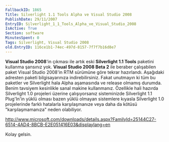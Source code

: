 ```yaml
---
FallbackID: 1865
Title: Silverlight 1.1 Tools Alpha ve Visual Studio 2008
PublishDate: 29/11/2007
EntryID: Silverlight_1_1_Tools_Alpha_ve_Visual_Studio_2008
IsActive: True
Section: software
MinutesSpent: 0
Tags: Silverlight, Visual Studio 2008
old.EntryID: 116ce1b1-74ec-497d-8157-7f7f7b16d8e7
---
```

**Visual Studio 2008**'in çıkması ile artık eski **Silverlight 1.1
Tools** paketini kullanma şansınız yok. **Visual Studio 2008 Beta 2**
ile beraber çalışabilen paket Visual Studio 2008'in RTM sürümüne göre
tekrar hazırlandı. Aşağıdaki adresten paketi bilgisayarınıza
indirebilirsiniz. Fakat unutmayın ki tüm bu paketler ve Silverlight hala
Alpha aşamasında ve release olmamış durumda. Benim tavsiyem kesinlikle
sanal makine kullanmanız. Özellikle hali hazırda Silverlight 1.0
projeleri üzerine çalışıyorsanız sisteminizde Silverlight 1.1 Plug'In'in
yüklü olması bazen yüklü olmayan sistemlere kıyasla Silverlight 1.0
projelerinde farklı hatalarla karşılaşmanıze veya daha da kötüsü
"karşılaşmamanıza" neden olabiliyor.

<http://www.microsoft.com/downloads/details.aspx?FamilyId=25144C27-6514-4AD4-8BCB-E2E051416E03&displaylang=en>

Kolay gelsin.


